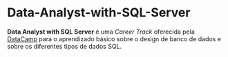 # Data-Analyst-with-SQL-Server
 **Data Analyst with SQL Server** é uma *Career Track* oferecida pela [DataCamp](https://learn.datacamp.com/career-tracks/data-analyst-with-sql-server?version=1) para o aprendizado básico sobre o design de banco de dados e sobre os diferentes tipos de dados SQL.
